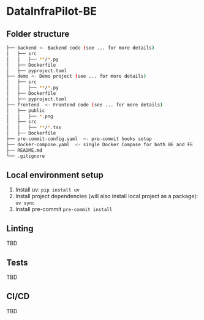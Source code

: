 # DataInfraPilot-BE


## Folder structure
```bash
├── backend <- Backend code (see ... for more details)
│   ├── src
│   │   ├── **/*.py
│   ├── Dockerfile
│   ├── pyproject.toml
├── demo <- Demo project (see ... for more details)
│   ├── src
│   │   ├── **/*.py
│   ├── Dockerfile
│   ├── pyproject.toml
├── frontend  <- Frontend code (see ... for more details)
│   ├── public
│   │   ├── *.png
│   ├── src
│   │   ├── **/*.tsx
│   ├── Dockerfile
├── pre-commit-config.yaml  <- pre-commit hooks setup
├── docker-compose.yaml  <- single Docker Compose for both BE and FE
├── README.md
└── .gitignore
```

## Local environment setup

1. Install uv:
`pip install uv`
2. Install project dependencies (will also install local project as a package):
`uv sync`
3. Install pre-commit
`pre-commit install`

## Linting
TBD

## Tests
TBD

## CI/CD
TBD